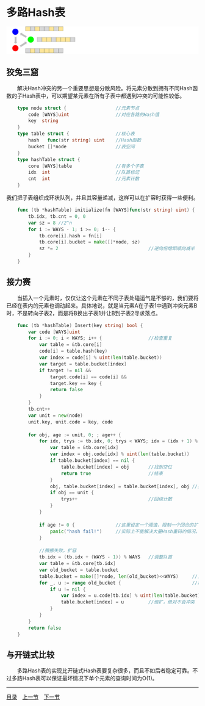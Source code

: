 # 多路Hash表

![](../images/CuckooHT.png)
## 狡兔三窟
　　解决Hash冲突的另一个重要思想是分散风险。将元素分散到拥有不同Hash函数的子Hash表中，可以期望某元素在所有子表中都遇到冲突的可能性较低。
```go
	type node struct {					//元素节点
		code [WAYS]uint					//对应各路的Hash值
		key  string
	}
	type table struct {					//核心表
		hash   func(str string) uint	//Hash函数
		bucket []*node					//表空间
	}
	type hashTable struct {
		core [WAYS]table				//有多个子表
		idx  int						//队首标记
		cnt  int						//元素计数
	}
```
我们把子表组织成环状队列，并且其容量递减，这样可以在扩容时获得一些便利。
```go
	func (tb *hashTable) initialize(fn [WAYS]func(str string) uint) {
		tb.idx, tb.cnt = 0, 0
		var sz = 8 //2^n
		for i := WAYS - 1; i >= 0; i-- {
			tb.core[i].hash = fn[i]
			tb.core[i].bucket = make([]*node, sz)
			sz *= 2									//逆向倍增即顺向减半
		}
	}
```

## 接力赛
　　当插入一个元素时，仅仅让这个元素在不同子表处碰运气是不够的，我们要将已经在表内的元素也调动起来。具体地说，就是当元素A在子表1中遇到冲突元素B时，不是转向子表2，而是将B换出子表1并让B到子表2寻求落点。
```go
	func (tb *hashTable) Insert(key string) bool {
		var code [WAYS]uint
		for i := 0; i < WAYS; i++ {					//检查重复
			var table = &tb.core[i]
			code[i] = table.hash(key)
			var index = code[i] % uint(len(table.bucket))
			var target = table.bucket[index]
			if target != nil &&
				target.code[i] == code[i] &&
				target.key == key {
				return false
			}
		}
		tb.cnt++
		var unit = new(node)
		unit.key, unit.code = key, code
	
		for obj, age := unit, 0; ; age++ {
			for idx, trys := tb.idx, 0; trys < WAYS; idx = (idx + 1) % WAYS {
				var table = &tb.core[idx]
				var index = obj.code[idx] % uint(len(table.bucket))
				if table.bucket[index] == nil {
					table.bucket[index] = obj		//找到空位
					return true						//结束
				}
				obj, table.bucket[index] = table.bucket[index], obj	//交棒接力
				if obj == unit {
					trys++ 							//回绕计数
				}
			}

			if age != 0 {				//这里设定一个阈值，限制一个回合的扩容次数
				panic("hash fail!")		//实际上不能解决大量Hash重码的情况，最坏情况只能报错
			} 						

			//腾挪失败，扩容
			tb.idx = (tb.idx + (WAYS - 1)) % WAYS	//调整队首
			var table = &tb.core[tb.idx]
			var old_bucket = table.bucket
			table.bucket = make([]*node, len(old_bucket)<<WAYS)		//只需扩容一个子表就
			for _, u := range old_bucket {							//能实现整体扩容一倍
				if u != nil {
					var index = u.code[tb.idx] % uint(len(table.bucket))
					table.bucket[index] = u			//倍扩，绝对不会冲突
				}
			}
		}
		return false
	}
```


## 与开链式比较
　　多路Hash表的实现比开链式Hash表要复杂很多，而且不如后者稳定可靠。不过多路Hash表可以保证最坏情况下单个元素的查询时间为O(1)。

---
[目录](../index.md)　[上一节](04-A.md)　[下一节](04-C.md)
